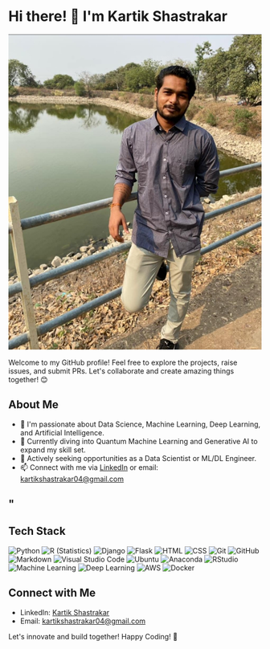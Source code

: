 # Hi there! 👋 I'm Kartik Shastrakar

![Profile Picture](https://github.com/kartikshastrakar/portfolio_new/blob/main/Screenshot_20231015_213306_Instagram.jpg)

Welcome to my GitHub profile! Feel free to explore the projects, raise issues, and submit PRs. Let's collaborate and create amazing things together! 😊

## About Me
- 👀 I'm passionate about Data Science, Machine Learning, Deep Learning, and Artificial Intelligence.
- 🌱 Currently diving into Quantum Machine Learning and Generative AI to expand my skill set.
- 💼 Actively seeking opportunities as a Data Scientist or ML/DL Engineer.
- 📫 Connect with me via [LinkedIn](https://www.linkedin.com/in/kartik-shastrakar-054783166) or email: kartikshastrakar04@gmail.com

## "
## Tech Stack
![Python](https://img.shields.io/badge/-Python-05122A?style=flat&logo=python)
![R (Statistics)](https://img.shields.io/badge/-R-05122A?style=flat&logo=R&logoColor=276DC3)
![Django](https://img.shields.io/badge/-Django-05122A?style=flat&logo=django&logoColor=092E20)
![Flask](https://img.shields.io/badge/-Flask-05122A?style=flat&logo=flask)
![HTML](https://img.shields.io/badge/-HTML-05122A?style=flat&logo=HTML5)
![CSS](https://img.shields.io/badge/-CSS-05122A?style=flat&logo=CSS3&logoColor=1572B6)
![Git](https://img.shields.io/badge/-Git-05122A?style=flat&logo=git)
![GitHub](https://img.shields.io/badge/-GitHub-05122A?style=flat&logo=github)
![Markdown](https://img.shields.io/badge/-Markdown-05122A?style=flat&logo=markdown)
![Visual Studio Code](https://img.shields.io/badge/-Visual%20Studio%20Code-05122A?style=flat&logo=visual-studio-code&logoColor=007ACC)
![Ubuntu](https://img.shields.io/badge/-Ubuntu-05122A?style=flat&logo=Ubuntu&logoColor=007ACC)
![Anaconda](https://img.shields.io/badge/-Anaconda-05122A?style=flat&logo=Anaconda&logoColor=007ACC)
![RStudio](https://img.shields.io/badge/-RStudio-05122A?style=flat&logo=rstudio)
![Machine Learning](https://img.shields.io/badge/-Machine%20Learning-05122A?style=flat&logo=MachineLearning)
![Deep Learning](https://img.shields.io/badge/-Deep%20Learning-05122A?style=flat&logo=DeepLearning)
![AWS](https://img.shields.io/badge/-AWS-05122A?style=flat&logo=AWS)
![Docker](https://img.shields.io/badge/-Docker-05122A?style=flat&logo=docker)

## Connect with Me
- LinkedIn: [Kartik Shastrakar](https://www.linkedin.com/in/kartik-shastrakar-054783166)
- Email: kartikshastrakar04@gmail.com

Let's innovate and build together! Happy Coding! 🚀
